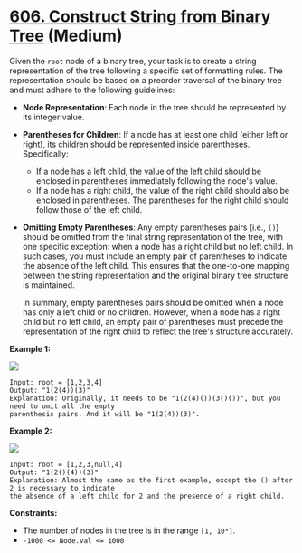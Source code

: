 # [606. Construct String from Binary Tree][link] (Medium)

[link]: https://leetcode.com/problems/construct-string-from-binary-tree/

Given the `root` node of a binary tree, your task is to create a string representation of the tree
following a specific set of formatting rules. The representation should be based on a preorder
traversal of the binary tree and must adhere to the following guidelines:

- **Node Representation**: Each node in the tree should be represented by its integer value.

- **Parentheses for Children**: If a node has at least one child (either left or right), its children
should be represented inside parentheses. Specifically:
  - If a node has a left child, the value of the left child should be enclosed in parentheses
immediately following the node's value.
  - If a node has a right child, the value of the right child should also be enclosed in parentheses.
The parentheses for the right child should follow those of the left child.
- **Omitting Empty Parentheses**: Any empty parentheses pairs (i.e., `()`) should be omitted from the
final string representation of the tree, with one specific exception: when a node has a right child
but no left child. In such cases, you must include an empty pair of parentheses to indicate the
absence of the left child. This ensures that the one-to-one mapping between the string representation
and the original binary tree structure is maintained.

  In summary, empty parentheses pairs should be omitted when a node has only a left child or no
children. However, when a node has a right child but no left child, an empty pair of parentheses
must precede the representation of the right child to reflect the tree's structure accurately.

**Example 1:**

![](https://assets.leetcode.com/uploads/2021/05/03/cons1-tree.jpg)

```
Input: root = [1,2,3,4]
Output: "1(2(4))(3)"
Explanation: Originally, it needs to be "1(2(4)())(3()())", but you need to omit all the empty
parenthesis pairs. And it will be "1(2(4))(3)".
```

**Example 2:**

![](https://assets.leetcode.com/uploads/2021/05/03/cons2-tree.jpg)

```
Input: root = [1,2,3,null,4]
Output: "1(2()(4))(3)"
Explanation: Almost the same as the first example, except the () after 2 is necessary to indicate
the absence of a left child for 2 and the presence of a right child.
```

**Constraints:**

- The number of nodes in the tree is in the range `[1, 10⁴]`.
- `-1000 <= Node.val <= 1000`

